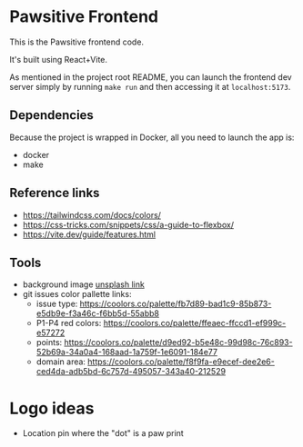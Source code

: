 # Pawsitive Frontend

This is the Pawsitive frontend code.

It's built using React+Vite.

As mentioned in the project root README, you can launch the frontend dev server simply by running `make run` and then accessing it at `localhost:5173`.

## Dependencies

Because the project is wrapped in Docker, all you need to launch the app is:

- docker
- make

## Reference links

- https://tailwindcss.com/docs/colors/
- https://css-tricks.com/snippets/css/a-guide-to-flexbox/
- https://vite.dev/guide/features.html

## Tools

- background image [unsplash link](https://unsplash.com/photos/a-field-with-yellow-flowers-and-trees-in-the-background-uNxpbV-D8hI)
- git issues color pallette links:
  - issue type: https://coolors.co/palette/fb7d89-bad1c9-85b873-e5db9e-f3a46c-f6bb5d-55abb8
  - P1-P4 red colors: https://coolors.co/palette/ffeaec-ffccd1-ef999c-e57272
  - points: https://coolors.co/palette/d9ed92-b5e48c-99d98c-76c893-52b69a-34a0a4-168aad-1a759f-1e6091-184e77
  - domain area: https://coolors.co/palette/f8f9fa-e9ecef-dee2e6-ced4da-adb5bd-6c757d-495057-343a40-212529

# Logo ideas

- Location pin where the "dot" is a paw print
